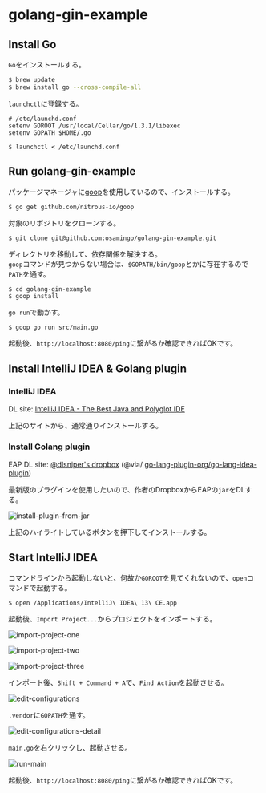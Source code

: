 golang-gin-example
===

## Install Go

`Go`をインストールする。

```sh
$ brew update
$ brew install go --cross-compile-all
```

`launchctl`に登録する。

```
# /etc/launchd.conf
setenv GOROOT /usr/local/Cellar/go/1.3.1/libexec
setenv GOPATH $HOME/.go
```

```
$ launchctl < /etc/launchd.conf
```

## Run golang-gin-example

パッケージマネージャに[goop](https://github.com/nitrous-io/goop)を使用しているので、インストールする。

```
$ go get github.com/nitrous-io/goop
```

対象のリポジトリをクローンする。

```
$ git clone git@github.com:osamingo/golang-gin-example.git
```

ディレクトリを移動して、依存関係を解決する。  
`goop`コマンドが見つからない場合は、`$GOPATH/bin/goop`とかに存在するので`PATH`を通す。

```
$ cd golang-gin-example
$ goop install
```

`go run`で動かす。

```
$ goop go run src/main.go
```

起動後、`http://localhost:8080/ping`に繋がるか確認できればOKです。

## Install IntelliJ IDEA & Golang plugin

### IntelliJ IDEA

DL site: [IntelliJ IDEA - The Best Java and Polyglot IDE](http://www.jetbrains.com/idea/)

上記のサイトから、通常通りインストールする。

### Install Golang plugin

EAP DL site: [@dlsniper's dropbox](https://www.dropbox.com/sh/kzcmavr2cmqqdqw/j8wjp8SdNH) (@via/  [go-lang-plugin-org/go-lang-idea-plugin](https://github.com/go-lang-plugin-org/go-lang-idea-plugin))

最新版のプラグインを使用したいので、作者のDropboxからEAPの`jar`をDLする。

![install-plugin-from-jar](https://raw.githubusercontent.com/osamingo/golang-gin-example/master/img/install-plugin-from-jar.png)

上記のハイライトしているボタンを押下してインストールする。

## Start IntelliJ IDEA

コマンドラインから起動しないと、何故か`GOROOT`を見てくれないので、`open`コマンドで起動する。

```
$ open /Applications/IntelliJ\ IDEA\ 13\ CE.app
```

起動後、`Import Project...`からプロジェクトをインポートする。

![import-project-one](https://raw.githubusercontent.com/osamingo/golang-gin-example/master/img/import-project-one.png)

![import-project-two](https://raw.githubusercontent.com/osamingo/golang-gin-example/master/img/import-project-two.png)

![import-project-three](https://raw.githubusercontent.com/osamingo/golang-gin-example/master/img/import-project-three.png)

インポート後、`Shift + Command + A`で、`Find Action`を起動させる。

![edit-configurations](https://raw.githubusercontent.com/osamingo/golang-gin-example/master/img/edit-configurations.png)

`.vendor`に`GOPATH`を通す。

![edit-configurations-detail](https://raw.githubusercontent.com/osamingo/golang-gin-example/master/img/edit-configuration-detail.png)

`main.go`を右クリックし、起動させる。

![run-main](https://raw.githubusercontent.com/osamingo/golang-gin-example/master/img/run-main.png)

起動後、`http://localhost:8080/ping`に繋がるか確認できればOKです。
